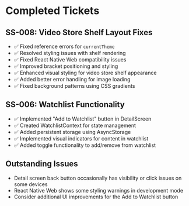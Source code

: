 # Completed Tickets

## SS-008: Video Store Shelf Layout Fixes
- ✅ Fixed reference errors for `currentTheme`
- ✅ Resolved styling issues with shelf rendering
- ✅ Fixed React Native Web compatibility issues
- ✅ Improved bracket positioning and styling
- ✅ Enhanced visual styling for video store shelf appearance
- ✅ Added better error handling for image loading
- ✅ Fixed background patterns using CSS gradients

## SS-006: Watchlist Functionality
- ✅ Implemented "Add to Watchlist" button in DetailScreen
- ✅ Created WatchlistContext for state management
- ✅ Added persistent storage using AsyncStorage
- ✅ Implemented visual indicators for content in watchlist
- ✅ Added toggle functionality to add/remove from watchlist

## Outstanding Issues
- Detail screen back button occasionally has visibility or click issues on some devices
- React Native Web shows some styling warnings in development mode
- Consider additional UI improvements for the Add to Watchlist button 